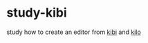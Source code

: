# study-kibi
study how to create an editor from [kibi](https://github.com/ilai-deutel/kibi) and [kilo](https://viewsourcecode.org/snaptoken/kilo/)
